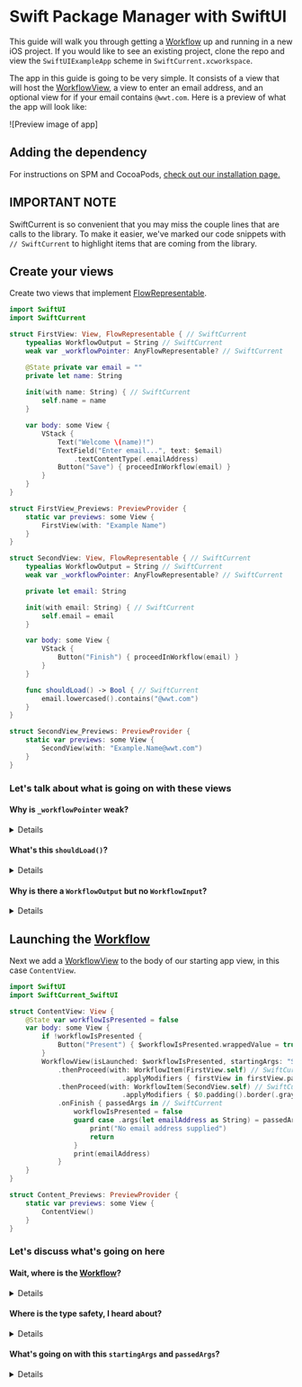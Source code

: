 # Swift Package Manager with SwiftUI

This guide will walk you through getting a [Workflow](https://wwt.github.io/SwiftCurrent/Classes/Workflow.html) up and running in a new iOS project.  If you would like to see an existing project, clone the repo and view the `SwiftUIExampleApp` scheme in `SwiftCurrent.xcworkspace`.

The app in this guide is going to be very simple.  It consists of a view that will host the [WorkflowView](https://wwt.github.io/SwiftCurrent/Structs/WorkflowView.html), a view to enter an email address, and an optional view for if your email contains `@wwt.com`.  Here is a preview of what the app will look like:

![Preview image of app]

## Adding the dependency

For instructions on SPM and CocoaPods, [check out our installation page.](https://github.com/wwt/SwiftCurrent/wiki/Installation#swift-package-manager)

## IMPORTANT NOTE

SwiftCurrent is so convenient that you may miss the couple lines that are calls to the library.  To make it easier, we've marked our code snippets with `// SwiftCurrent` to highlight items that are coming from the library.

## Create your views

Create two views that implement [FlowRepresentable](https://wwt.github.io/SwiftCurrent/Protocols/FlowRepresentable.html).

```swift
import SwiftUI
import SwiftCurrent

struct FirstView: View, FlowRepresentable { // SwiftCurrent
    typealias WorkflowOutput = String // SwiftCurrent
    weak var _workflowPointer: AnyFlowRepresentable? // SwiftCurrent

    @State private var email = ""
    private let name: String
    
    init(with name: String) { // SwiftCurrent
        self.name = name
    }

    var body: some View {
        VStack {
            Text("Welcome \(name)!")
            TextField("Enter email...", text: $email)
                .textContentType(.emailAddress)
            Button("Save") { proceedInWorkflow(email) }
        }
    }
}

struct FirstView_Previews: PreviewProvider {
    static var previews: some View {
        FirstView(with: "Example Name")
    }
}

struct SecondView: View, FlowRepresentable { // SwiftCurrent
    typealias WorkflowOutput = String // SwiftCurrent
    weak var _workflowPointer: AnyFlowRepresentable? // SwiftCurrent

    private let email: String

    init(with email: String) { // SwiftCurrent
        self.email = email
    }

    var body: some View {
        VStack {
            Button("Finish") { proceedInWorkflow(email) }
        }
    }

    func shouldLoad() -> Bool { // SwiftCurrent
        email.lowercased().contains("@wwt.com")
    }
}

struct SecondView_Previews: PreviewProvider {
    static var previews: some View {
        SecondView(with: "Example.Name@wwt.com")
    }
}
```

### Let's talk about what is going on with these views

#### **Why is `_workflowPointer` weak?**

<details>

The [FlowRepresentable](https://wwt.github.io/SwiftCurrent/Protocols/FlowRepresentable.html) protocol requires there to be a `_workflowPointer` on your object, but protocols cannot enforce you to use `weak`. If you do not put `weak var _workflowPointer`, the [FlowRepresentable](https://wwt.github.io/SwiftCurrent/Protocols/FlowRepresentable.html) will end up with a strong circular reference when placed in a [WorkflowView](https://wwt.github.io/SwiftCurrent/Structs/WorkflowView.html).
</details>

#### **What's this `shouldLoad()`?**

<details>

It is part of the [FlowRepresentable](https://wwt.github.io/SwiftCurrent/Protocols/FlowRepresentable.html) protocol. It has default implementations created for your convenience but is still implementable if you want to control when a [FlowRepresentable](https://wwt.github.io/SwiftCurrent/Protocols/FlowRepresentable.html) should load in the work flow.  It is called after `init` but before `body` in SwiftUI.
</details>

#### **Why is there a `WorkflowOutput` but no `WorkflowInput`?**

<details>

`WorkflowInput` is inferred from the initializer that you create. If you do not include an initializer, `WorkflowInput` will be `Never`; otherwise `WorkflowInput` will be the type supplied in the initializer.  `WorkflowOutput` cannot be inferred to be anything other than `Never`. This means you must manually provide `WorkflowOutput` a type when you want to pass data forward.
</details>

## Launching the [Workflow](https://wwt.github.io/SwiftCurrent/Classes/Workflow.html)

Next we add a [WorkflowView](https://wwt.github.io/SwiftCurrent/Structs/WorkflowView.html) to the body of our starting app view, in this case `ContentView`.

```swift
import SwiftUI
import SwiftCurrent_SwiftUI

struct ContentView: View {
    @State var workflowIsPresented = false
    var body: some View {
        if !workflowIsPresented {
            Button("Present") { $workflowIsPresented.wrappedValue = true }
        }
        WorkflowView(isLaunched: $workflowIsPresented, startingArgs: "SwiftCurrent") // SwiftCurrent
            .thenProceed(with: WorkflowItem(FirstView.self) // SwiftCurrent
                            .applyModifiers { firstView in firstView.padding().border(.gray) })
            .thenProceed(with: WorkflowItem(SecondView.self) // SwiftCurrent
                            .applyModifiers { $0.padding().border(.gray) })
            .onFinish { passedArgs in // SwiftCurrent
                workflowIsPresented = false
                guard case .args(let emailAddress as String) = passedArgs else {
                    print("No email address supplied")
                    return
                }
                print(emailAddress)
            }
    }
}

struct Content_Previews: PreviewProvider {
    static var previews: some View {
        ContentView()
    }
}
```

### Let's discuss what's going on here

#### **Wait, where is the [Workflow](https://wwt.github.io/SwiftCurrent/Classes/Workflow.html)?**

<details>

In SwiftUI, the [Workflow](https://wwt.github.io/SwiftCurrent/Classes/Workflow.html) type is handled by the [WorkflowView](https://wwt.github.io/SwiftCurrent/Structs/WorkflowView.html).  That view contains an underlying [AnyWorkflow](https://wwt.github.io/SwiftCurrent/Classes/AnyWorkflow.html) that it manages and exposes as appropriate.
</details>

#### **Where is the type safety, I heard about?**

<details>

[WorkflowView](https://wwt.github.io/SwiftCurrent/Structs/WorkflowView.html) is specialized with your `startingArgs` type.  In [FlowRepresentable](https://wwt.github.io/SwiftCurrent/Protocols/FlowRepresentable.html), these types are supplied by the `WorkflowInput` and `WorkflowOutput` associated types.  These all work together to create compile-time type safety when creating your flow. This means that you will get a build error if the output of `FirstView` does not match the input type of `SecondView`.
</details>

#### **What's going on with this `startingArgs` and `passedArgs`?**

<details>

`startingArgs` are the [AnyWorkflow.PassedArgs](https://wwt.github.io/SwiftCurrent/Classes/AnyWorkflow/PassedArgs.html) handed to the first [FlowRepresentable](https://wwt.github.io/SwiftCurrent/Protocols/FlowRepresentable.html) in the workflow.  These arguments are used to pass data and determine if the view should load.

`passedArgs` are the [AnyWorkflow.PassedArgs](https://wwt.github.io/SwiftCurrent/Classes/AnyWorkflow/PassedArgs.html) coming from the last view in the workflow.  `onFinish` is only called when the user has gone through all the screens in the `Workflow` by navigation or skipping.  For this workflow, `passedArgs` is going to be the output of `FirstView` or `SecondView` depending on the email signature typed in `FirstView`.  To extract the value, we unwrap the variable within the case of `.args()` as we expect this workflow to return some argument.
</details>
